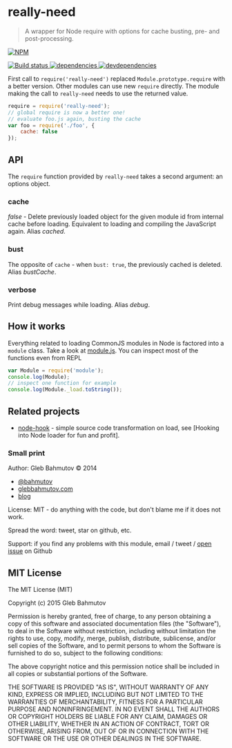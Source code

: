 # really-need

> A wrapper for Node require with options for cache busting, pre- and post-processing.

[![NPM][really-need-icon] ][really-need-url]

[![Build status][really-need-ci-image] ][really-need-ci-url]
[![dependencies][really-need-dependencies-image] ][really-need-dependencies-url]
[![devdependencies][really-need-devdependencies-image] ][really-need-devdependencies-url]

First call to `require('really-need')` replaced `Module.prototype.require` with a better version.
Other modules can use new `require` directly. The module making the call to `really-need` needs
to use the returned value.

```js
require = require('really-need');
// global require is now a better one!
// evaluate foo.js again, busting the cache
var foo = require('./foo', {
    cache: false
});
```

## API

The `require` function provided by `really-need` takes a second argument: an options object. 

### cache

*false* - Delete previously loaded object for the given module id from internal cache before loading.
Equivalent to loading and compiling the JavaScript again. Alias *cached*.

### bust

The opposite of `cache` - when `bust: true`, the previously cached is deleted. Alias *bustCache*.

### verbose

Print debug messages while loading. Alias *debug*.

## How it works

Everything related to loading CommonJS modules in Node is factored into a `module` class.
Take a look at [module.js][module.js]. You can inspect most of the functions even from REPL

```js
var Module = require('module');
console.log(Module);
// inspect one function for example
console.log(Module._load.toString());
```

## Related projects

* [node-hook][node-hook] - simple source code transformation on load, 
see [Hooking into Node loader for fun and profit].

[module.js]: https://github.com/joyent/node/blob/master/lib/module.js
[node-hook]: https://github.com/bahmutov/node-hook
[hooking]: http://bahmutov.calepin.co/hooking-into-node-loader-for-fun-and-profit.html

### Small print

Author: Gleb Bahmutov &copy; 2014

* [@bahmutov](https://twitter.com/bahmutov)
* [glebbahmutov.com](http://glebbahmutov.com)
* [blog](http://bahmutov.calepin.co/)

License: MIT - do anything with the code, but don't blame me if it does not work.

Spread the word: tweet, star on github, etc.

Support: if you find any problems with this module, email / tweet /
[open issue](https://github.com/bahmutov/really-need/issues) on Github

## MIT License

The MIT License (MIT)

Copyright (c) 2015 Gleb Bahmutov

Permission is hereby granted, free of charge, to any person obtaining a copy of
this software and associated documentation files (the "Software"), to deal in
the Software without restriction, including without limitation the rights to
use, copy, modify, merge, publish, distribute, sublicense, and/or sell copies of
the Software, and to permit persons to whom the Software is furnished to do so,
subject to the following conditions:

The above copyright notice and this permission notice shall be included in all
copies or substantial portions of the Software.

THE SOFTWARE IS PROVIDED "AS IS", WITHOUT WARRANTY OF ANY KIND, EXPRESS OR
IMPLIED, INCLUDING BUT NOT LIMITED TO THE WARRANTIES OF MERCHANTABILITY, FITNESS
FOR A PARTICULAR PURPOSE AND NONINFRINGEMENT. IN NO EVENT SHALL THE AUTHORS OR
COPYRIGHT HOLDERS BE LIABLE FOR ANY CLAIM, DAMAGES OR OTHER LIABILITY, WHETHER
IN AN ACTION OF CONTRACT, TORT OR OTHERWISE, ARISING FROM, OUT OF OR IN
CONNECTION WITH THE SOFTWARE OR THE USE OR OTHER DEALINGS IN THE SOFTWARE.

[really-need-icon]: https://nodei.co/npm/really-need.png?downloads=true
[really-need-url]: https://npmjs.org/package/really-need
[really-need-ci-image]: https://travis-ci.org/bahmutov/really-need.png?branch=master
[really-need-ci-url]: https://travis-ci.org/bahmutov/really-need
[really-need-dependencies-image]: https://david-dm.org/bahmutov/really-need.png
[really-need-dependencies-url]: https://david-dm.org/bahmutov/really-need
[really-need-devdependencies-image]: https://david-dm.org/bahmutov/really-need/dev-status.png
[really-need-devdependencies-url]: https://david-dm.org/bahmutov/really-need#info=devDependencies
